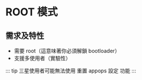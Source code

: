 # ROOT 模式

## 需求及特性

* 需要 root（這意味著你必須解鎖 bootloader）
* 支援多使用者（實驗性）

::: tip
三星使用者可能無法使用 重置 appops 設定 功能
:::